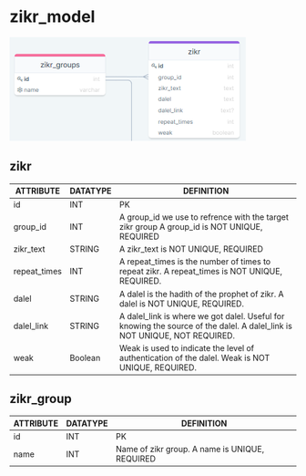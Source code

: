 # zikr_model

![zikr_model](./img/zikr.png)

## zikr

| ATTRIBUTE | DATATYPE | DEFINITION |
| --- | --- | --- |
| id | INT | PK |
| group\_id | INT | A group\_id we use to refrence with the target zikr group A group\_id is NOT UNIQUE, REQUIRED |
| zikr\_text | STRING | A zikr\_text is NOT UNIQUE, REQUIRED |
| repeat\_times | INT | A repeat\_times is the number of times to repeat zikr. A repeat\_times is NOT UNIQUE, REQUIRED. |
| dalel | STRING | A dalel is the hadith of the prophet of zikr. A dalel is NOT UNIQUE, REQUIRED. |
| dalel\_link | STRING | A dalel\_link is where we got dalel. Useful for knowing the source of the dalel. A dalel\_link is NOT UNIQUE, NOT REQUIRED. |
| weak | Boolean | Weak is used to indicate the level of authentication of the dalel. Weak is NOT UNIQUE, REQUIRED. |

## zikr_group

| ATTRIBUTE | DATATYPE | DEFINITION |
| --- | --- | --- |
| id | INT | PK |
| name | INT | Name of zikr group. A name is UNIQUE, REQUIRED |
